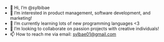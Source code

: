 - 👋 Hi, I’m @sylbibae
- 👀 I’m interested in product management, software development, and marketing!
- 🌱 I’m currently learning lots of new programming languages <3
- 💞️ I’m looking to collaborate on passion projects with creative individuals!
- 📫 How to reach me via email: sylbae01@gmail.com

<!---
sylbibae/sylbibae is a ✨ special ✨ repository because its `README.md` (this file) appears on your GitHub profile.
You can click the Preview link to take a look at your changes.
--->
